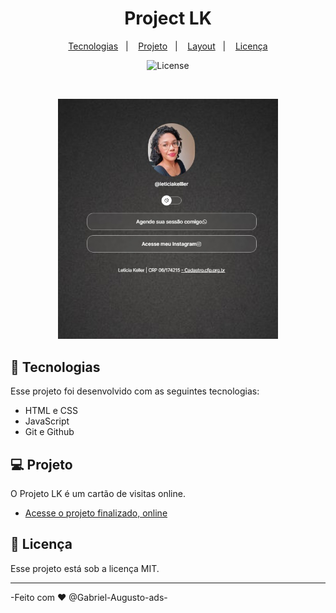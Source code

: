 <h1 align="center"> Project LK </h1>

<p align="center">
  <a href="#-tecnologias">Tecnologias</a>&nbsp;&nbsp;&nbsp;|&nbsp;&nbsp;&nbsp;
  <a href="#-projeto">Projeto</a>&nbsp;&nbsp;&nbsp;|&nbsp;&nbsp;&nbsp;
  <a href="#-layout">Layout</a>&nbsp;&nbsp;&nbsp;|&nbsp;&nbsp;&nbsp;
  <a href="#memo-licença">Licença</a>
</p>

<p align="center">
  <img alt="License" src="https://img.shields.io/static/v1?label=license&message=MIT&color=49AA26&labelColor=000000">
</p>

<br>

<p align="center">
   <img alt = "Poject LK" src="./assets1/visita.jpg"width="70%">
</p>

## 🚀 Tecnologias

Esse projeto foi desenvolvido com as seguintes tecnologias:

- HTML e CSS
- JavaScript
- Git e Github

## 💻 Projeto

O Projeto LK é um cartão de visitas online.

- [Acesse o projeto finalizado, online](https://gabriel-augusto-ads.github.io/Projeto-LK/)

## :memo: Licença

Esse projeto está sob a licença MIT.

---

-Feito com ♥ @Gabriel-Augusto-ads-
